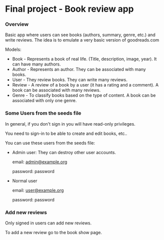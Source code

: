 # Final project - Book review app

### Overview

Basic app where users can see books (authors, summary, genre, etc.) and write reviews.
The idea is to emulate a very basic version of goodreads.com

Models:
* Book - Represents a book of real life. (Title, description, image, year). It can have many authors.
* Author - Represents an author. They can be associated with many books.
* User - They review books. They can write many reviews.
* Review - A review of a book by a user (it has a rating and a comment). A book can be associated with many reviews.
* Genre - To classify books based on the type of content. A book can be associated with only one genre.


### Some Users from the seeds file
In general, if you don't sign in you will have read-only privileges.

You need to sign-in to be able to create and edit books, etc..

You can use these users from the seeds file:

* Admin user: They can destroy other user accounts.

  email: admin@example.org

  password: password


* Normal user

  email: user@example.org

  password: password

### Add new reviews
Only signed in users can add new reviews.

To add a new review go to the book show page.
